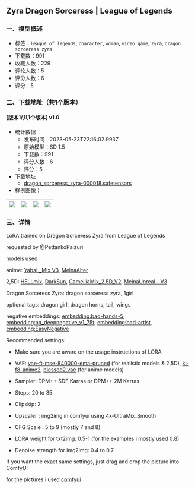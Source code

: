 ## Zyra Dragon Sorceress | League of Legends
### 一、模型概述

- 标签：`league of legends`, `character`, `woman`, `video game`, `zyra`, `dragon sorceress zyra`
- 下载数：991
- 收藏人数：229
- 评论人数：5
- 评分人数：6
- 评分：5

### 二、下载地址（共1个版本）

#### [版本1/共1个版本] v1.0

- 统计数据
  - 发布时间：2023-05-23T22:16:02.993Z
  - 原始模型：SD 1.5
  - 下载数：991
  - 评分人数：6
  - 评分：5
- 下载地址
  - [dragon_sorceress_zyra-000018.safetensors](https://civitai.com/api/download/models/79255)
- 样例图像：

| <img src="https://image.civitai.com/xG1nkqKTMzGDvpLrqFT7WA/31646490-881c-4f56-9017-9bc351015700/width=450/889149.jpeg" /> | <img src="https://image.civitai.com/xG1nkqKTMzGDvpLrqFT7WA/e807a330-efeb-4dcf-9091-1d1ae298967f/width=450/889150.jpeg" /> | <img src="https://image.civitai.com/xG1nkqKTMzGDvpLrqFT7WA/ff237012-0881-4112-86cd-916924a93c51/width=450/889152.jpeg" /> | <img src="https://image.civitai.com/xG1nkqKTMzGDvpLrqFT7WA/701545f9-9bf1-4aa6-ad63-404f7e241bd5/width=450/889148.jpeg" /> |
| ---- | ---- | ---- | ---- |


### 三、详情
<p>LoRA trained on Dragon Sorceress Zyra from League of Legends</p><p></p><p>requested by <span data-type="mention" class="mantine-1yiar0p" data-id="mention:190112" data-label="PettankoPaizuri">@PettankoPaizuri</span></p><p></p><p>models used</p><p>anime: <a target="_blank" rel="ugc" href="https://civitai.com/models/65620/yabalmix-v3">YabaL_Mix V3</a>, <a target="_blank" rel="ugc" href="https://civitai.com/models/20945/meinaalter?modelVersionId=67625">MeinaAlter</a></p><p>2,5D: <a target="_blank" rel="ugc" href="https://civitai.com/models/21493/hellmix">HELLmix</a>, <a target="_blank" rel="ugc" href="https://civitai.com/models/58431/darksun">DarkSun</a>, <a target="_blank" rel="ugc" href="https://civitai.com/models/44219/camelliamix25dv2">CamelliaMIx_2.5D_V2</a>, <a target="_blank" rel="ugc" href="https://civitai.com/models/18798/meinaunreal">MeinaUnreal - V3</a></p><p></p><p>Dragon Sorceress Zyra: dragon sorceress zyra, 1girl</p><p>optional tags: dragon girl, dragon horns, tail, wings</p><p></p><p>negative embeddings: <a target="_blank" rel="ugc" href="https://huggingface.co/yesyeahvh/bad-hands-5/blob/main/bad-hands-5.pt">embedding:bad-hands-5</a>, <a target="_blank" rel="ugc" href="https://civitai.com/models/4629/deep-negative-v1x">embedding:ng_deepnegative_v1_75t</a>, <a target="_blank" rel="ugc" href="https://huggingface.co/nick-x-hacker/bad-artist/blob/main/bad-artist.pt">embedding:bad-artist</a>, <a target="_blank" rel="ugc" href="https://civitai.com/models/7808/easynegative">embedding:EasyNegative</a></p><p></p><p>Recommended settings:</p><ul><li><p>Make sure you are aware on the usage instructions of LORA</p></li></ul><ul><li><p>VAE: <a target="_blank" rel="ugc" href="https://huggingface.co/stabilityai/sd-vae-ft-mse-original/blob/main/vae-ft-mse-840000-ema-pruned.safetensors">vae-ft-mse-840000-ema-pruned</a> (for realistic models &amp; 2,5D), <a target="_blank" rel="ugc" href="https://huggingface.co/hakurei/waifu-diffusion-v1-4/blob/main/vae/kl-f8-anime2.ckpt">kl-f8-anime2</a>, <a target="_blank" rel="ugc" href="https://huggingface.co/NoCrypt/blessed_vae/blob/main/blessed2.vae.pt">blessed2.vae</a> (for anime models)</p></li></ul><ul><li><p>Sampler: DPM++ SDE Karras or DPM++ 2M Karras</p></li><li><p>Steps: 20 to 35</p></li><li><p>Clipskip: 2</p></li><li><p>Upscaler : img2img in comfyui using 4x-UltraMix_Smooth</p></li><li><p>CFG Scale : 5 to 9 (mostly 7 and 8)</p></li><li><p>LORA weight for txt2img: 0.5-1 (for the examples i mostly used 0.8)</p></li></ul><ul><li><p>Denoise strength for img2img: 0.4 to 0.7</p></li></ul><p></p><p>If you want the exact same settings, just drag and drop the picture into ComfyUI</p><p></p><p>for the pictures i used <a target="_blank" rel="ugc" href="https://github.com/comfyanonymous/ComfyUI">comfyui</a></p>